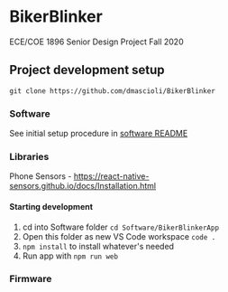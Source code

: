 # BikerBlinker
ECE/COE 1896 Senior Design Project Fall 2020

## Project development setup

`git clone https://github.com/dmascioli/BikerBlinker`

### Software

See initial setup procedure in [software README](Software/README.md)

### Libraries
Phone Sensors - https://react-native-sensors.github.io/docs/Installation.html

#### Starting development
1. cd into Software folder `cd Software/BikerBlinkerApp`
2. Open this folder as new VS Code workspace `code .`
3. `npm install` to install whatever's needed
4. Run app with `npm run web`

### Firmware


